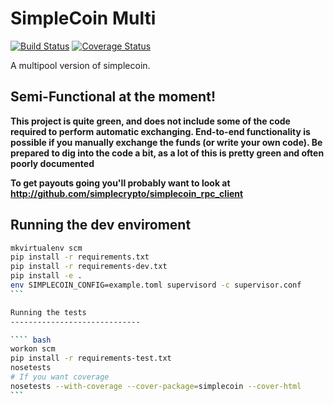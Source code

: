 SimpleCoin Multi
================

[![Build Status](https://travis-ci.org/simplecrypto/simplecoin_multi.svg?branch=master)](https://travis-ci.org/simplecrypto/simplecoin_multi)
[![Coverage Status](https://coveralls.io/repos/simplecrypto/simplecoin_multi/badge.png?branch=master)](https://coveralls.io/r/simplecrypto/simplecoin_multi?branch=master)

A multipool version of simplecoin.

Semi-Functional at the moment!
-----------------------------

**This project is quite green, and does not include some of the code required
to perform automatic exchanging. End-to-end functionality is possible if you
manually exchange the funds (or write your own code). Be prepared to dig into
the code a bit, as a lot of this is pretty green and often poorly documented**

**To get payouts going you'll probably want to look at http://github.com/simplecrypto/simplecoin_rpc_client**

Running the dev enviroment
-----------------------------

```` bash
mkvirtualenv scm
pip install -r requirements.txt
pip install -r requirements-dev.txt
pip install -e .
env SIMPLECOIN_CONFIG=example.toml supervisord -c supervisor.conf
```

Running the tests
-----------------------------

```` bash
workon scm
pip install -r requirements-test.txt
nosetests
# If you want coverage
nosetests --with-coverage --cover-package=simplecoin --cover-html 
```
